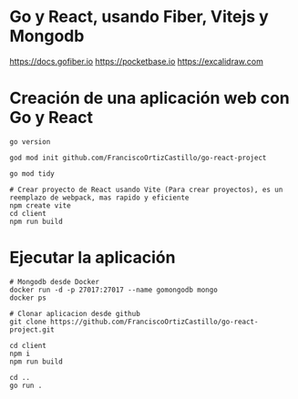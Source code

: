 # Go y React, usando Fiber, Vitejs y Mongodb

https://docs.gofiber.io
https://pocketbase.io
https://excalidraw.com

# Creación de una aplicación web con Go y React
```
go version  

god mod init github.com/FranciscoOrtizCastillo/go-react-project

go mod tidy 

# Crear proyecto de React usando Vite (Para crear proyectos), es un reemplazo de webpack, mas rapido y eficiente
npm create vite
cd client
npm run build

```

# Ejecutar la aplicación

```
# Mongodb desde Docker
docker run -d -p 27017:27017 --name gomongodb mongo
docker ps 

# Clonar aplicacion desde github
git clone https://github.com/FranciscoOrtizCastillo/go-react-project.git

cd client
npm i
npm run build

cd ..
go run .
```

